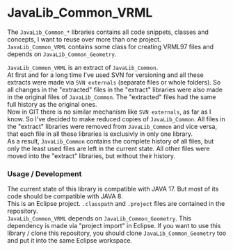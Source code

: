 # JavaLib_Common_VRML
The `JavaLib_Common_*` libraries contains all code snippets, classes and concepts, I want to reuse over more than one project.  
`JavaLib_Common_VRML` contains some class for creating VRML97 files and depends on `JavaLib_Common_Geometry`.  

`JavaLib_Common_VRML` is an extract of `JavaLib_Common`.  
At first and for a long time I've used SVN for versioning and all these extracts were made via `SVN externals` (separate files or whole folders).
So all changes in the "extracted" files in the "extract" libraries were also made in the original files of `JavaLib_Common`.
The "extracted" files had the same full history as the original ones.  
Now in GIT there is no similar mechanism like `SVN externals`, as far as I know.
So I've decided to make reduced copies of `JavaLib_Common`.
All files in the "extract" libraries were removed from `JavaLib_Common` and vice versa,
that each file in all these libraries is exclusivly in only one library.  
As a result, `JavaLib_Common` contains the complete history of all files, but only the least used files are left in the current state.
All other files were moved into the "extract" libraries, but without their history.

### Usage / Development
The current state of this library is compatible with JAVA 17. But most of its code should be compatible with JAVA 8.  
This is an Eclipse project. `.classpath` and `.project` files are contained in the repository.  
`JavaLib_Common_VRML` depends on `JavaLib_Common_Geometry`. This dependency is made via "project import" in Eclipse.
If you want to use this library / clone this repository, you should clone `JavaLib_Common_Geometry` too and put it into the same Eclipse workspace.
